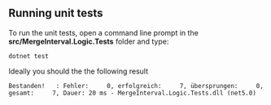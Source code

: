 ## Running unit tests

To run the unit tests, open a command line prompt in the **src/MergeInterval.Logic.Tests** folder and type:

```
dotnet test
```
Ideally you should  the the following result
```
Bestanden!   : Fehler:     0, erfolgreich:     7, übersprungen:     0, gesamt:     7, Dauer: 20 ms - MergeInterval.Logic.Tests.dll (net5.0)
```